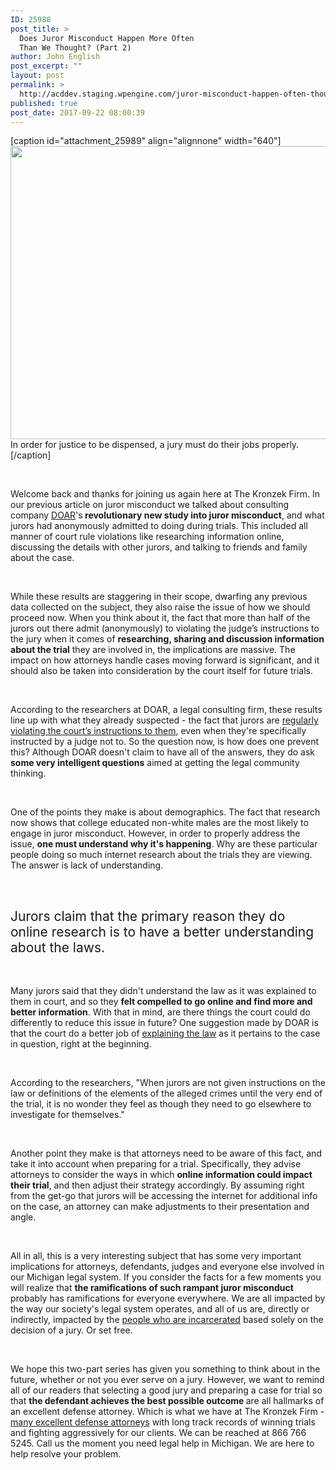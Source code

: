 ```yaml
---
ID: 25988
post_title: >
  Does Juror Misconduct Happen More Often
  Than We Thought? (Part 2)
author: John English
post_excerpt: ""
layout: post
permalink: >
  http://acddev.staging.wpengine.com/juror-misconduct-happen-often-thought-part-2.html
published: true
post_date: 2017-09-22 08:00:39
---
```

[caption id="attachment_25989" align="alignnone" width="640"]<img class="size-large wp-image-25989" src="http://acddev.staging.wpengine.com/wp-content/uploads/2017/09/canstockphoto27367836-1024x750.jpg" alt="" width="640" height="469" /> In order for justice to be dispensed, a jury must do their jobs properly.[/caption]

&nbsp;

<span style="font-weight: 400;">Welcome back and thanks for joining us again here at The Kronzek Firm. In our previous article on juror misconduct we talked about consulting company </span><a href="https://www.doar.com/"><span style="font-weight: 400;">DOAR</span></a><span style="font-weight: 400;">'s</span><b> revolutionary new study into juror misconduct</b><span style="font-weight: 400;">, and what jurors had anonymously admitted to doing during trials. This included all manner of court rule violations like researching information online, discussing the details with other jurors, and talking to friends and family about the case. </span>

&nbsp;

<span style="font-weight: 400;">While these results are staggering in their scope, dwarfing any previous data collected on the subject, they also raise the issue of how we should proceed now. When you think about it, the fact that more than half of the jurors out there admit (anonymously) to violating the judge’s instructions to the jury when it comes of </span><b>researching, sharing and discussion information about the trial</b><span style="font-weight: 400;"> they are involved in, the implications are massive. The impact on how attorneys handle cases moving forward is significant, and it should also be taken into consideration by the court itself for future trials.</span>

&nbsp;

<span style="font-weight: 400;">According to the researchers at DOAR, a legal consulting firm, these results line up with what they already suspected - the fact that jurors are </span><a href="https://acddev.staging.wpengine.com/probation-violations.html"><span style="font-weight: 400;">regularly violating the court’s instructions to them</span></a><span style="font-weight: 400;">, even when they're specifically instructed by a judge not to. So the question now, is how does one prevent this? Although DOAR doesn't claim to have all of the answers, they do ask </span><b>some very intelligent questions</b><span style="font-weight: 400;"> aimed at getting the legal community thinking.</span>

&nbsp;

<span style="font-weight: 400;">One of the points they make is about demographics. The fact that research now shows that college educated non-white males are the most likely to engage in juror misconduct. However, in order to properly address the issue, </span><b>one must understand why it's happening</b><span style="font-weight: 400;">. Why are these particular people doing so much internet research about the trials they are viewing. The answer is lack of understanding. </span>

&nbsp;
<h2><span style="font-weight: 400;">Jurors claim that the primary reason they do online research is to have a better understanding about the laws. </span></h2>
&nbsp;

<span style="font-weight: 400;">Many jurors said that they didn't understand the law as it was explained to them in court, and so they </span><b>felt compelled to go online and find more and better information</b><span style="font-weight: 400;">. With that in mind, are there things the court could do differently to reduce this issue in future? One suggestion made by DOAR is that the court do a better job of </span><a href="https://acddev.staging.wpengine.com/pre-arrest-help-from-us.html"><span style="font-weight: 400;">explaining the law</span></a><span style="font-weight: 400;"> as it pertains to the case in question, right at the beginning.</span>

&nbsp;

<span style="font-weight: 400;">According to the researchers, "When jurors are not given instructions on the law or definitions of the elements of the alleged crimes until the very end of the trial, it is no wonder they feel as though they need to go elsewhere to investigate for themselves." </span>

&nbsp;

<span style="font-weight: 400;">Another point they make is that attorneys need to be aware of this fact, and take it into account when preparing for a trial. Specifically, they advise attorneys to consider the ways in which </span><b>online information could impact their trial</b><span style="font-weight: 400;">, and then adjust their strategy accordingly. By assuming right from the get-go that jurors will be accessing the internet for additional info on the case, an attorney can make adjustments to their presentation and angle.</span>

&nbsp;

<span style="font-weight: 400;">All in all, this is a very interesting subject that has some very important implications for attorneys, defendants, judges and everyone else involved in our Michigan legal system. If you consider the facts for a few moments you will realize that </span><b>the ramifications of such rampant juror misconduct</b><span style="font-weight: 400;"> probably has ramifications for everyone everywhere. We are all impacted by the way our society's legal system operates, and all of us are, directly or indirectly, impacted by the </span><a href="https://acddev.staging.wpengine.com/hyta-sentencing.html"><span style="font-weight: 400;">people who are incarcerated</span></a><span style="font-weight: 400;"> based solely on the decision of a jury. Or set free.</span>

&nbsp;

<span style="font-weight: 400;">We hope this two-part series has given you something to think about in the future, whether or not you ever serve on a jury. However, we want to remind all of our readers that selecting a good jury and preparing a case for trial so that </span><b>the defendant achieves the best possible outcome </b><span style="font-weight: 400;">are all hallmarks of an excellent defense attorney. Which is what we have at The Kronzek Firm - </span><a href="https://acddev.staging.wpengine.com/trial-attorneys.html"><span style="font-weight: 400;">many excellent defense attorneys</span></a><span style="font-weight: 400;"> with long track records of winning trials and fighting aggressively for our clients. We can be reached at 866 766 5245. Call us the moment you need legal help in Michigan. We are here to help resolve your problem.</span>

&nbsp;